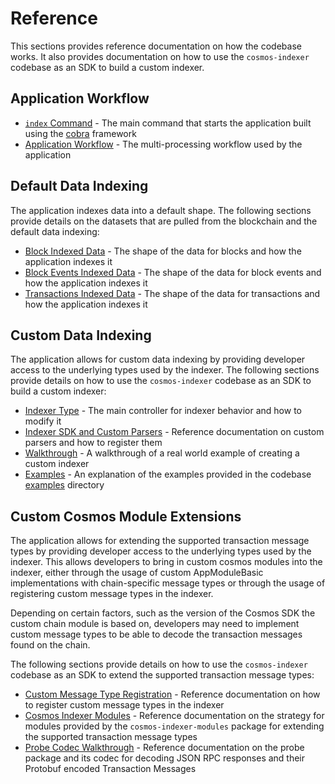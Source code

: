 # Reference

This sections provides reference documentation on how the codebase works. It also provides documentation on how to use the `cosmos-indexer` codebase as an SDK to build a custom indexer.

## Application Workflow

* [`index` Command](./application_workflow/index_command.md) - The main command that starts the application built using the [cobra](https://cobra.dev/) framework
* [Application Workflow](./application_workflow/application_workflow.md) - The multi-processing workflow used by the application

## Default Data Indexing

The application indexes data into a default shape. The following sections provide details on the datasets that are pulled from the blockchain and the default data indexing:

* [Block Indexed Data](./default_data_indexing/block_indexed_data.md) - The shape of the data for blocks and how the application indexes it
* [Block Events Indexed Data](./default_data_indexing/block_events_indexed_data.md) - The shape of the data for block events and how the application indexes it
* [Transactions Indexed Data](./default_data_indexing/transactions_indexed_data.md) - The shape of the data for transactions and how the application indexes it

## Custom Data Indexing

The application allows for custom data indexing by providing developer access to the underlying types used by the indexer. The following sections provide details on how to use the `cosmos-indexer` codebase as an SDK to build a custom indexer:

* [Indexer Type](./custom_data_indexing/indexer_type.md) - The main controller for indexer behavior and how to modify it
* [Indexer SDK and Custom Parsers](./custom_data_indexing/indexer_sdk_and_custom_parsers.md) - Reference documentation on custom parsers and how to register them
* [Walkthrough](./custom_data_indexing/custom_indexer_walkthrough.md) - A walkthrough of a real world example of creating a custom indexer
* [Examples](./custom_data_indexing/custom_indexer_examples.md) - An explanation of the examples provided in the codebase [examples](https://github.com/DefiantLabs/cosmos-indexer/tree/main/examples) directory

## Custom Cosmos Module Extensions

The application allows for extending the supported transaction message types by providing developer access to the underlying types used by the indexer. This allows developers to bring in custom cosmos modules into the indexer, either through the usage of custom AppModuleBasic implementations with chain-specific message types or through the usage of registering custom message types in the indexer.

Depending on certain factors, such as the version of the Cosmos SDK the custom chain module is based on, developers may need to implement custom message types to be able to decode the transaction messages found on the chain.

The following sections provide details on how to use the `cosmos-indexer` codebase as an SDK to extend the supported transaction message types:

* [Custom Message Type Registration](./custom_cosmos_module_extensions/custom_message_type_registration.md) - Reference documentation on how to register custom message types in the indexer
* [Cosmos Indexer Modules](./custom_cosmos_module_extensions/cosmos_indexer_modules.md) - Reference documentation on the strategy for modules provided by the `cosmos-indexer-modules` package for extending the supported transaction message types
* [Probe Codec Walkthrough](./custom_cosmos_module_extensions/probe_codec_walkthrough.md) - Reference documentation on the probe package and its codec for decoding JSON RPC responses and their Protobuf encoded Transaction Messages